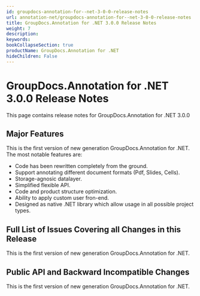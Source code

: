 ```yaml
---
id: groupdocs-annotation-for--net-3-0-0-release-notes
url: annotation-net/groupdocs-annotation-for--net-3-0-0-release-notes
title: GroupDocs.Annotation for .NET 3.0.0 Release Notes
weight: 7
description: 
keywords: 
bookCollapseSection: true
productName: GroupDocs.Annotation for .NET
hideChildren: False
---
```


# GroupDocs.Annotation for .NET 3.0.0 Release Notes


This page contains release notes for GroupDocs.Annotation for .NET 3.0.0

## Major Features

This is the first version of new generation GroupDocs.Annotation for .NET. The most notable features are:

*   Code has been rewritten completely from the ground.
*   Support annotating different document formats (Pdf, Slides, Cells).
*   Storage-agnosic datalayer.
*   Simplified flexible API.
*   Code and product structure optimization.
*   Ability to apply custom user fron-end.
*   Designed as native .NET library which allow usage in all possible project types.

## Full List of Issues Covering all Changes in this Release

This is the first version of new generation GroupDocs.Annotation for .NET. 

## Public API and Backward Incompatible Changes

This is the first version of new generation GroupDocs.Annotation for .NET.

